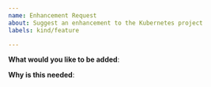 ```yaml
---
name: Enhancement Request
about: Suggest an enhancement to the Kubernetes project
labels: kind/feature

---
```

<!-- Please only use this template for submitting enhancement requests -->

**What would you like to be added**:

**Why is this needed**:
